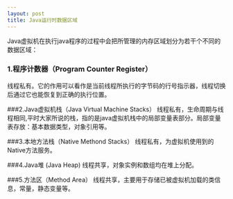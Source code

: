 ```yaml
---
layout: post
title: Java运行时数据区域
---
```


Java虚拟机在执行java程序的过程中会把所管理的内存区域划分为若干个不同的数据区域：

### 1.程序计数器（Program Counter Register） 
线程私有。它的作用可以看作是当前线程所执行的字节码的行号指示器，线程切换后通过它也能恢复到正确的执行位置。

###2.Java虚拟机栈（Java Virtual Machine Stacks）
线程私有，生命周期与线程相同,平时大家所说的栈，指的是java虚拟机栈中的局部变量表部分。局部变量表存放：基本数据类型，对象引用等。
    
###3.本地方法栈（Native Methond Stacks）
线程私有，为虚拟机使用到的Native方法服务。

###4.Java堆 (Java Heap)
线程共享，对象实例和数组均在堆上分配。

###5.方法区（Method Area）
线程共享，主要用于存储已被虚拟机加载的类信息，常量，静态变量等。




